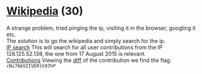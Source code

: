 # [Wikipedia](https://ctflearn.com/challenge/168) (30)
A strange problem, tried pinging the ip, visiting it in the browser, googling it etc. <br />
The solution is to go the wikipedia and simply search for the ip. <br />
[IP search](https://raw.githubusercontent.com/XNUConner/CTFLearn/master/challenges/wikipedia/img/search_ip.png)
This will search for all user contributions from the IP 128.125.52.138, the one from 17 August 2015 is relevant.<br />
[Contributions](https://raw.githubusercontent.com/XNUConner/CTFLearn/master/challenges/wikipedia/img/contributions.png)
Viewing the [diff](https://https://en.wikipedia.org/w/index.php?title=Flag&diff=prev&oldid=676540540) of the contribution we find the flag. <br />
`cNi76bV2IVERlh97hP`
